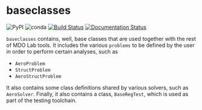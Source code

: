 # baseclasses
![PyPI](https://img.shields.io/pypi/v/mdolab-baseclasses)
![conda](https://img.shields.io/conda/v/conda-forge/mdolab-baseclasses)
[![Build Status](https://dev.azure.com/mdolab/Public/_apis/build/status/mdolab.baseclasses?repoName=mdolab%2Fbaseclasses&branchName=master)](https://dev.azure.com/mdolab/Public/_build/latest?definitionId=31&repoName=mdolab%2Fbaseclasses&branchName=master)
[![Documentation Status](https://readthedocs.com/projects/mdolab-baseclasses/badge/?version=latest)](https://mdolab-baseclasses.readthedocs-hosted.com/?badge=latest)

`baseclasses` contains, well, base classes that are used together with the rest of MDO Lab tools.
It includes the various `problems` to be defined by the user in order to perform certain analyses, such as
- `AeroProblem`
- `StructProblem`
- `AeroStructProblem`

It also contains some class definitions shared by various solvers, such as `AeroSolver`.
Finally, it also contains a class, `BaseRegTest`, which is used as part of the testing toolchain.

